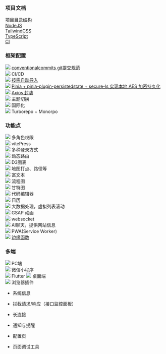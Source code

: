 ### 项目文档
[项目目录结构](/docs/dir.md)  
[NodeJS](/docs/NodeJS.md)  
[TailwindCSS](/docs/TailwindCSS.md)  
[TypeScript](/docs/TypeScript.md)  
[CI](/docs/CI.md)  


### 框架配置
![](https://geps.dev/progress/100) [conventionalcommits git提交规范](/docs/commit.md)  
![](https://geps.dev/progress/100) CI/CD  
![](https://geps.dev/progress/100) [按需自动导入](/docs/按需自动导入.md)  
![](https://geps.dev/progress/100) [Pinia + pinia-plugin-persistedstate + secure-ls 实现本地 AES 加密持久化](/docs/Pinia数据加密持久化.md)  
![](https://geps.dev/progress/50)  [Axios 封装](/docs/Axios.md)  
![](https://geps.dev/progress/0)  主题切换  
![](https://geps.dev/progress/0)  国际化  
![](https://geps.dev/progress/0)  Turborepo + Monorpo  

### 功能点
![](https://geps.dev/progress/0)  多角色权限  
![](https://geps.dev/progress/0)  vitePress  
![](https://geps.dev/progress/0)  多种登录方式  
![](https://geps.dev/progress/0)  动态路由  
![](https://geps.dev/progress/0)  D3图表  
![](https://geps.dev/progress/0)  地图打点、路径等  
![](https://geps.dev/progress/0)  富文本  
![](https://geps.dev/progress/0)  流程图  
![](https://geps.dev/progress/0)  甘特图  
![](https://geps.dev/progress/0)  代码编辑器  
![](https://geps.dev/progress/0)  日历  
![](https://geps.dev/progress/0)  大数据处理，虚拟列表滚动  
![](https://geps.dev/progress/0)  GSAP 动画  
![](https://geps.dev/progress/0)  websocket  
![](https://geps.dev/progress/0)  AI聊天，提供网站信息  
![](https://geps.dev/progress/0)  PWA(Service Worker)  
![](https://geps.dev/progress/10) [边缘函数](/docs/边缘函数.md)  



### 多端
![](https://geps.dev/progress/0)  PC端  
![](https://geps.dev/progress/0)  微信小程序  
![](https://geps.dev/progress/0)  Flutter 
![](https://geps.dev/progress/0)  桌面端  
![](https://geps.dev/progress/0)  浏览器插件
  * 系统信息  
  * 拦截请求/响应（接口监控面板）  
  
  * 长连接  
  * 通知与提醒  
  * 配置页
  * 页面调试工具


